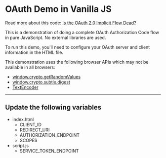 OAuth Demo in Vanilla JS
=============================

Read more about this code: [Is the OAuth 2.0 Implicit Flow Dead?](https://developer.okta.com/blog/2019/05/01/is-the-oauth-implicit-flow-dead)

This is a demonstration of doing a complete OAuth Authorization Code flow in pure JavaScript. No external libraries are used.

To run this demo, you'll need to configure your OAuth server and client information in the HTML file.

This demonstration uses the following browser APIs which may not be available in all browsers:

* [window.crypto.getRandomValues](https://caniuse.com/#feat=getrandomvalues)
* [window.crypto.subtle.digest](https://caniuse.com/#feat=cryptography)
* [TextEncoder](https://caniuse.com/#feat=textencoder)

---

## Update the following variables

- index.html
  - CLIENT_ID
  - REDIRECT_URI
  - AUTHORIZATION_ENDPOINT
  - SCOPES
- script.js 
  - SERVICE_TOKEN_ENDPOINT
